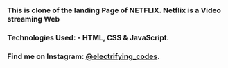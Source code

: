 ### This is clone of the landing Page of NETFLIX. Netflix is a Video streaming Web

### Technologies Used: - HTML, CSS & JavaScript.

### Find me on Instagram: [@electrifying_codes][instagram].

[instagram]: https://www.instagram.com/electrifying_codes
